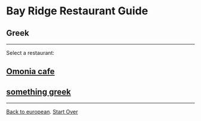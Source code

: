# Bay Ridge Restaurant Guide
## Greek
---
Select a restaurant:

## [Omonia cafe](https://omoniacafe.com/)
## [something greek](https://www.somethingreekonline.com/)
---
[Back to european](European/european.md).
[Start Over](../home.md)
